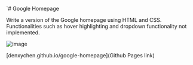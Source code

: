 `# Google Homepage

Write a version of the Google homepage using HTML and CSS. Functionalities such as hover highlighting and dropdown functionality not implemented.

![image](https://user-images.githubusercontent.com/86455800/156296585-9406b57c-dfd5-4c2b-9f67-e88c2333112d.png)

[denxychen.github.io/google-homepage](Github Pages link)

